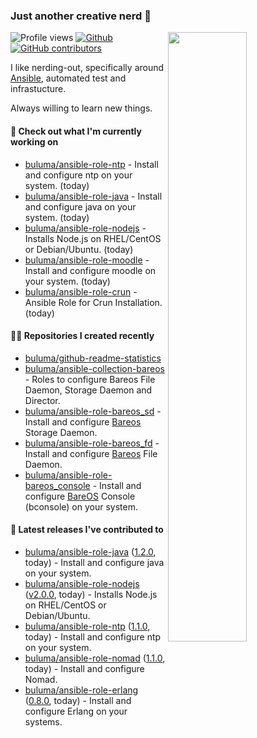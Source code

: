 ### Just another creative nerd 👋


![Profile views](https://gpvc.arturio.dev/buluma) <a href="https://gitstats.me/buluma">
  <img align="right" src="https://github-readme-stats.vercel.app/api?username=buluma&theme=gotham&show_icons=true" width="50%"/>
</a>
[![Github](https://img.shields.io/badge/-buluma-black?style=flat&labelColor=black&logo=github&logoColor=white&include_all_commits=true&count_private=true)](https://gitstats.me/buluma)
[![GitHub contributors](https://img.shields.io/github/contributors/buluma/badges.svg)](https://GitHub.com/buluma/badges/graphs/contributors/)

I like nerding-out, specifically around [Ansible](https://github.com/ansible/ansible), automated test and infrastucture.

Always willing to learn new things.

#### 👷 Check out what I'm currently working on

- [buluma/ansible-role-ntp](https://github.com/buluma/ansible-role-ntp) - Install and configure ntp on your system. (today)
- [buluma/ansible-role-java](https://github.com/buluma/ansible-role-java) - Install and configure java on your system. (today)
- [buluma/ansible-role-nodejs](https://github.com/buluma/ansible-role-nodejs) - Installs Node.js on RHEL/CentOS or Debian/Ubuntu. (today)
- [buluma/ansible-role-moodle](https://github.com/buluma/ansible-role-moodle) - Install and configure moodle on your system. (today)
- [buluma/ansible-role-crun](https://github.com/buluma/ansible-role-crun) - Ansible Role for Crun Installation. (today)

#### 👨‍💻 Repositories I created recently

- [buluma/github-readme-statistics](https://github.com/buluma/github-readme-statistics)
- [buluma/ansible-collection-bareos](https://github.com/buluma/ansible-collection-bareos) - Roles to configure Bareos File Daemon, Storage Daemon and Director.
- [buluma/ansible-role-bareos_sd](https://github.com/buluma/ansible-role-bareos_sd) - Install and configure [Bareos](https://www.bareos.com/) Storage Daemon.
- [buluma/ansible-role-bareos_fd](https://github.com/buluma/ansible-role-bareos_fd) - Install and configure [Bareos](https://www.bareos.com/) File Daemon.
- [buluma/ansible-role-bareos_console](https://github.com/buluma/ansible-role-bareos_console) - Install and configure [BareOS](https://www.bareos.com/) Console (bconsole) on your system.

#### 🚀 Latest releases I've contributed to

- [buluma/ansible-role-java](https://github.com/buluma/ansible-role-java) ([1.2.0](https://github.com/buluma/ansible-role-java/releases/tag/1.2.0), today) - Install and configure java on your system.
- [buluma/ansible-role-nodejs](https://github.com/buluma/ansible-role-nodejs) ([v2.0.0](https://github.com/buluma/ansible-role-nodejs/releases/tag/v2.0.0), today) - Installs Node.js on RHEL/CentOS or Debian/Ubuntu.
- [buluma/ansible-role-ntp](https://github.com/buluma/ansible-role-ntp) ([1.1.0](https://github.com/buluma/ansible-role-ntp/releases/tag/1.1.0), today) - Install and configure ntp on your system.
- [buluma/ansible-role-nomad](https://github.com/buluma/ansible-role-nomad) ([1.1.0](https://github.com/buluma/ansible-role-nomad/releases/tag/1.1.0), today) - Install and configure Nomad.
- [buluma/ansible-role-erlang](https://github.com/buluma/ansible-role-erlang) ([0.8.0](https://github.com/buluma/ansible-role-erlang/releases/tag/0.8.0), today) - Install and configure Erlang on your systems.


